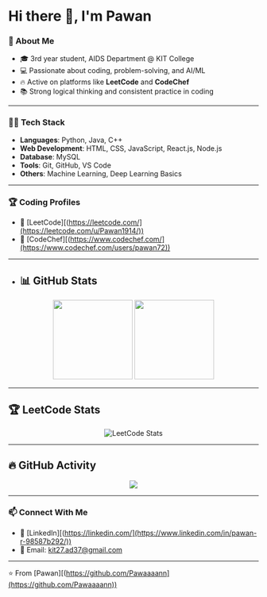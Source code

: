 # Hi there 👋, I'm Pawan  

### 🚀 About Me  
- 🎓 3rd year student, AIDS Department @ KIT College  
- 💻 Passionate about coding, problem-solving, and AI/ML  
- 🔥 Active on platforms like **LeetCode** and **CodeChef**   
- 📚 Strong logical thinking and consistent practice in coding  

---

### 🧑‍💻 Tech Stack  
- **Languages**: Python, Java, C++  
- **Web Development**: HTML, CSS, JavaScript, React.js, Node.js  
- **Database**: MySQL 
- **Tools**: Git, GitHub, VS Code  
- **Others**: Machine Learning, Deep Learning Basics  

---

### 🏆 Coding Profiles  
- 🔗 [LeetCode][(https://leetcode.com/](https://leetcode.com/u/Pawan1914/))  
- 🔗 [CodeChef][(https://www.codechef.com/](https://www.codechef.com/users/pawan72))

---


- ## 📊 GitHub Stats
<p align="center">
  <img height="160" src="https://github-readme-stats.vercel.app/api?username=Pawaaaann&show_icons=true&theme=radical&count_private=true" />
  <img height="160" src="https://github-readme-stats.vercel.app/api/top-langs/?username=Pawaaaann&layout=compact&theme=radical" />
</p>

---

## 🏆 LeetCode Stats
<p align="center">
  <img src="https://leetcard.jacoblin.cool/Pawan1914?theme=dark&ext=heatmap" alt="LeetCode Stats" />
</p>

---

## 🔥 GitHub Activity
<p align="center">
  <img src="https://github-readme-activity-graph.vercel.app/graph?username=Pawaaaann&bg_color=0d1117&color=ff79c6&line=8be9fd&point=50fa7b&area=true&hide_border=false" />
</p>

---

### 📫 Connect With Me  
- 💼 [LinkedIn][(https://linkedin.com/](https://www.linkedin.com/in/pawan-r-98587b292/))  
- 📧 Email: kit27.ad37@gmail.com  
 

---

⭐️ From [Pawan][(https://github.com/Pawaaaann](https://github.com/Pawaaaann))
